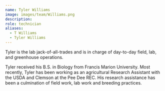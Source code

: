 ```yaml
---
name: Tyler Williams
image: images/team/Williams.png
description:
role: technician
aliases:
  - T Williams
  - Tyler Williams
---
```

Tyler is the lab jack-of-all-trades and is in charge of day-to-day field, lab, and greenhouse operations.

Tyler received his B.S. in Biology from Francis Marion University. Most recently, Tyler has been working as an agricultural Research Assistant with the USDA and Clemson at the Pee Dee REC. His research assistance has been a culmination of field work, lab work and breeding practices.
